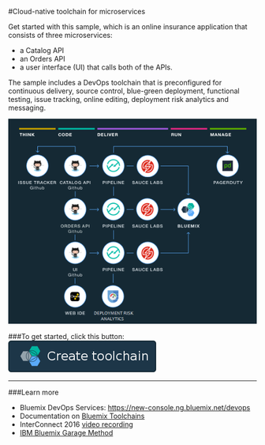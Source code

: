 #Cloud-native toolchain for microservices

Get started with this sample, which is an online insurance application that consists of three microservices:
- a Catalog API
- an Orders API
- a user interface (UI) that calls both of the APIs.

The sample includes a DevOps toolchain that is preconfigured for continuous delivery, source control, blue-green deployment, functional testing, issue tracking, online editing, deployment risk analytics and messaging.

![toolchain preview](./.bluemix/dra-toolchain2.png)

###To get started, click this button:
[![Deploy To Bluemix](./.bluemix/create_toolchain_button.png)](https://new-console.ng.bluemix.net/devops/setup/deploy/?repository=https%3A//github.com//IBM-Bluemix/insurance-toolchain.git)

---
###Learn more

* Bluemix DevOps Services: https://new-console.ng.bluemix.net/devops
* Documentation on [Bluemix Toolchains](https://new-console.ng.bluemix.net/docs/toolchains/toolchains_overview.html)
* InterConnect 2016 [video recording](https://vimeo.com/156126035/8b04b8878a)
* [IBM Bluemix Garage Method](https://www.ibm.com/devops/method)
